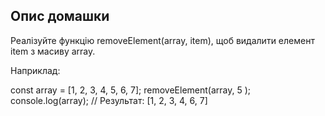 ## Опис домашки

Реалізуйте функцію removeElement(array, item), щоб видалити елемент item з масиву array.

Наприклад:

const array = [1, 2, 3, 4, 5, 6, 7];
removeElement(array, 5 );
console.log(array);
// Результат: [1, 2, 3, 4, 6, 7]
